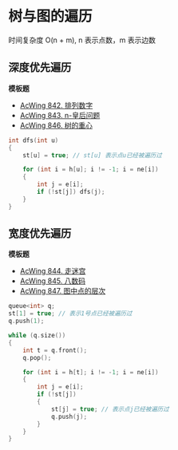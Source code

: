 # 树与图的遍历

时间复杂度 O(n + m), n 表示点数，m 表示边数

## 深度优先遍历

**模板题**
- [AcWing 842. 排列数字](https://www.acwing.com/problem/content/844/)
- [AcWing 843. n-皇后问题](https://www.acwing.com/problem/content/845/)
- [AcWing 846. 树的重心](https://www.acwing.com/problem/content/848/)
```c++
int dfs(int u)
{
    st[u] = true; // st[u] 表示点u已经被遍历过

    for (int i = h[u]; i != -1; i = ne[i])
    {
        int j = e[i];
        if (!st[j]) dfs(j);
    }
}
```

## 宽度优先遍历

**模板题**
- [AcWing 844. 走迷宫](https://www.acwing.com/problem/content/846/)
- [AcWing 845. 八数码](https://www.acwing.com/problem/content/847/)
- [AcWing 847. 图中点的层次](https://www.acwing.com/problem/content/849/)
```c++
queue<int> q;
st[1] = true; // 表示1号点已经被遍历过
q.push(1);

while (q.size())
{
    int t = q.front();
    q.pop();

    for (int i = h[t]; i != -1; i = ne[i])
    {
        int j = e[i];
        if (!st[j])
        {
            st[j] = true; // 表示点j已经被遍历过
            q.push(j);
        }
    }
}
```